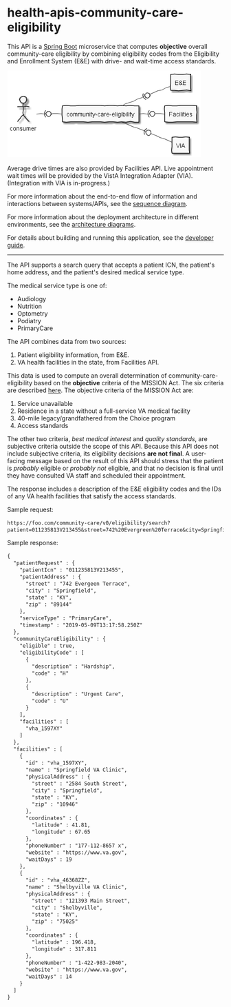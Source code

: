 # health-apis-community-care-eligibility

This API is a [Spring Boot](https://spring.io/projects/spring-boot) microservice
that computes **objective** overall community-care eligibility by combining eligibility codes
from the Eligibility and Enrollment System (E&E) with drive- and wait-time access
standards.

![applications](src/plantuml/apps.png)

Average drive times are also provided by Facilities API.
Live appointment wait times will be provided by the VistA Integration Adapter (VIA). 
(Integration with VIA is in-progress.)

For more information about the end-to-end flow of information and interactions between systems/APIs, see the [sequence diagram](sequence-diagram.md).

For more information about the deployment architecture in different environments,
see the [architecture diagrams](architecture.md).

For details about building and running this application, see the [developer guide](developer.md).

----

The API supports a search query that accepts a patient ICN, the patient's home address,
and the patient's desired medical service type.

The medical service type is one of:
* Audiology
* Nutrition
* Optometry
* Podiatry
* PrimaryCare

The API combines data from two sources:
1. Patient eligibility information, from E&E.
2. VA health facilities in the state, from Facilities API.

This data is used to compute an overall determination of community-care-eligibility
based on the **objective** criteria of the MISSION Act. The six criteria are described
[here](https://www.va.gov/COMMUNITYCARE/docs/pubfiles/factsheets/VA-FS_CC-Eligibility.pdf).
The objective criteria of the MISSION Act are:
1. Service unavailable
2. Residence in a state without a full-service VA medical facility
3. 40-mile legacy/grandfathered from the Choice program
4. Access standards

The other two criteria, *best medical interest* and *quality standards*, are subjective
criteria outside the scope of this API. Because this API does not include subjective criteria,
its eligibility decisions **are not final**. A user-facing message
based on the result of this API should stress that the patient is *probably* eligible or
*probably not* eligible, and that no decision is final until they have consulted VA staff
and scheduled their appointment.

The response includes a description of the E&E eligibility codes and the IDs of any VA health
facilities that satisfy the access standards.

Sample request:

```
https://foo.com/community-care/v0/eligibility/search?patient=011235813V213455&street=742%20Evergreen%20Terrace&city=Springfield&state=KY&zip=89144&serviceType=primarycare
```

Sample response:

```
{
  "patientRequest" : {
    "patientIcn" : "011235813V213455",
    "patientAddress" : {
      "street" : "742 Evergeen Terrace",
      "city" : "Springfield",
      "state" : "KY",
      "zip" : "89144"
    },
    "serviceType" : "PrimaryCare",
    "timestamp" : "2019-05-09T13:17:58.250Z"
  },
  "communityCareEligibility" : {
    "eligible" : true,
    "eligibilityCode" : [
      {
        "description" : "Hardship",
        "code" : "H"
      },
      {
        "description" : "Urgent Care",
        "code" : "U"
      }
    ],
    "facilities" : [
      "vha_1597XY"
    ]
  },
  "facilities" : [
    {
      "id" : "vha_1597XY",
      "name" : "Springfield VA Clinic",
      "physicalAddress" : {
        "street" : "2584 South Street",
        "city" : "Springfield",
        "state" : "KY",
        "zip" : "10946"
      },
      "coordinates" : {
        "latitude" : 41.81,
        "longitude" : 67.65
      },
      "phoneNumber" : "177-112-8657 x",
      "website" : "https://www.va.gov",
      "waitDays" : 19
    },
    {
      "id" : "vha_46368ZZ",
      "name" : "Shelbyville VA Clinic",
      "physicalAddress" : {
        "street" : "121393 Main Street",
        "city" : "Shelbyville",
        "state" : "KY",
        "zip" : "75025"
      },
      "coordinates" : {
        "latitude" : 196.418,
        "longitude" : 317.811
      },
      "phoneNumber" : "1-422-983-2040",
      "website" : "https://www.va.gov",
      "waitDays" : 14
    }
  ]
}
```
